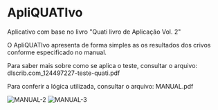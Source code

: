 # ApliQUATIvo
Aplicativo com base no livro "Quati livro de Aplicação Vol. 2"

O ApliQUATIvo apresenta de forma simples as os resultados dos crivos conforme especificado no manual.

Para saber mais sobre como se aplica o teste, consultar o arquivo: dlscrib.com_124497227-teste-quati.pdf

Para conferir a lógica utilizada, consultar o arquivo: MANUAL.pdf

![MANUAL-2](https://user-images.githubusercontent.com/21073299/161601799-312dd08d-9abc-4539-acd4-0a27ae66e6c8.jpg)
![MANUAL-3](https://user-images.githubusercontent.com/21073299/161601802-a11dbd68-6585-40e9-bd17-155db70c8791.jpg)
